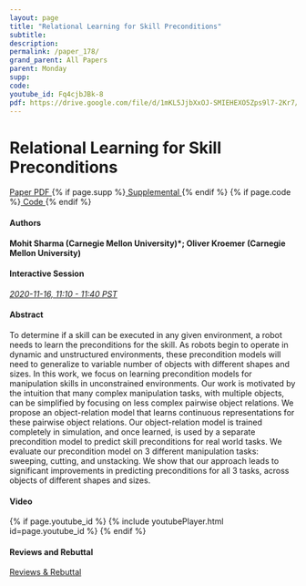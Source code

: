 ```yaml
---
layout: page
title: "Relational Learning for Skill Preconditions"
subtitle: 
description:
permalink: /paper_178/
grand_parent: All Papers
parent: Monday
supp: 
code: 
youtube_id: Fq4cjbJBk-8
pdf: https://drive.google.com/file/d/1mKL5JjbXxOJ-SMIEHEXO5Zps9l7-2Kr7/view
---
```


# Relational Learning for Skill Preconditions

<a href="https://drive.google.com/file/d/1mKL5JjbXxOJ-SMIEHEXO5Zps9l7-2Kr7/view" target="_blank" rel="noopener noreferrer" class="btn btn-blue"><i class="fa fa-file-text-o" aria-hidden="true"></i> Paper PDF </a> {% if page.supp %}<a href="" target="_blank" rel="noopener noreferrer" class="btn btn-green"><i class="fa fa-file-text-o" aria-hidden="true"></i> Supplemental </a>{% endif %} {% if page.code %}<a href="" target="_blank" rel="noopener noreferrer" class="btn"><i class="fa fa-github" aria-hidden="true"></i> Code </a>{% endif %} 

#### Authors
**Mohit Sharma (Carnegie Mellon University)*; Oliver Kroemer (Carnegie Mellon University)**

#### Interactive Session
<a href="https://pheedloop.com/corl2020/virtual/?page=sessions&section=SESJ0HA0IT1FYO3SH" target="_blank" rel="noopener noreferrer"><em>2020-11-16, 11:10 - 11:40 PST </em></a>

#### Abstract
To determine if a skill can be executed in any given environment, a robot needs to learn the preconditions for the skill. As robots begin to operate in dynamic and unstructured environments, these precondition models will need to generalize to variable number of objects with different shapes and sizes. In this work, we focus on learning precondition models for manipulation skills in unconstrained environments.
Our work is motivated by the intuition that many complex manipulation tasks, with multiple objects, can be simplified by focusing on less complex pairwise object relations. We propose an object-relation model that learns continuous representations for these pairwise object relations.  Our object-relation model is trained completely in simulation, and once learned, is used by a separate precondition model to predict skill preconditions for real world tasks. We evaluate our precondition model on 3 different manipulation tasks: sweeping, cutting, and unstacking.  We show that our approach leads to significant improvements in predicting preconditions for all 3 tasks, across objects of different shapes and sizes.

#### Video
{% if page.youtube_id %}
{% include youtubePlayer.html id=page.youtube_id %}
{% endif %}

#### Reviews and Rebuttal
<a href="https://drive.google.com/file/d/1GW4o2pNQYbP1SETzoDZKKK_-H4TmSm26/view" target="_blank" rel="noopener noreferrer" class="btn btn-purple"><i class="fa fa-pencil-square-o" aria-hidden="true"></i> Reviews & Rebuttal </a>

